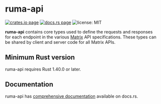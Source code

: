 # ruma-api

[![crates.io page](https://img.shields.io/crates/v/ruma-api.svg)](https://crates.io/crates/ruma-api)
[![docs.rs page](https://docs.rs/ruma-api/badge.svg)](https://docs.rs/ruma-api/)
![license: MIT](https://img.shields.io/crates/l/ruma-api.svg)

**ruma-api** contains core types used to define the requests and responses for each endpoint in the various [Matrix](https://matrix.org/) API specifications.
These types can be shared by client and server code for all Matrix APIs.

## Minimum Rust version

ruma-api requires Rust 1.40.0 or later.

## Documentation

ruma-api has [comprehensive documentation](https://docs.rs/ruma-api) available on docs.rs.
